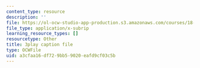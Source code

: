 ```yaml
---
content_type: resource
description: ''
file: https://ol-ocw-studio-app-production.s3.amazonaws.com/courses/18-01sc-single-variable-calculus-fall-2010/a3cfaa16df729bb59020eafd9cf03c5b_9J_VCHpvMbY.srt
file_type: application/x-subrip
learning_resource_types: []
resourcetype: Other
title: 3play caption file
type: OCWFile
uid: a3cfaa16-df72-9bb5-9020-eafd9cf03c5b
---
```

